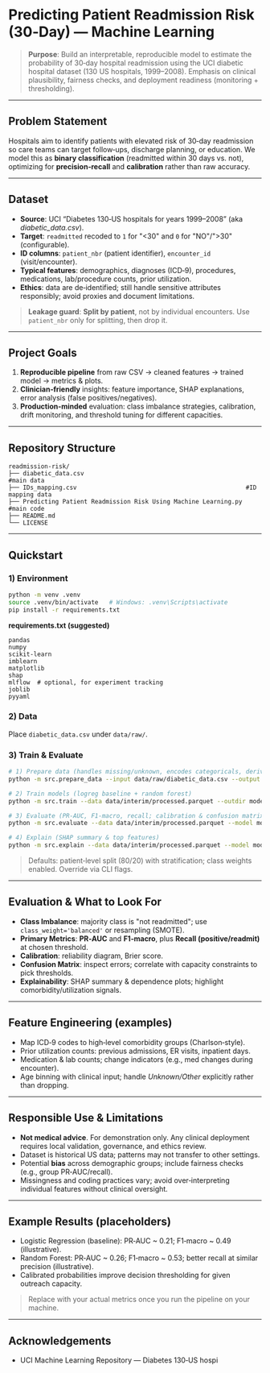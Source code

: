 # Predicting Patient Readmission Risk (30‑Day) — Machine Learning

> **Purpose**: Build an interpretable, reproducible model to estimate the probability of 30‑day hospital readmission using the UCI diabetic hospital dataset (130 US hospitals, 1999–2008). Emphasis on clinical plausibility, fairness checks, and deployment readiness (monitoring + thresholding).

---

##  Problem Statement

Hospitals aim to identify patients with elevated risk of 30‑day readmission so care teams can target follow‑ups, discharge planning, or education. We model this as **binary classification** (readmitted within 30 days vs. not), optimizing for **precision‑recall** and **calibration** rather than raw accuracy.

---

##  Dataset

* **Source**: UCI “Diabetes 130‑US hospitals for years 1999–2008” (aka *diabetic\_data.csv*).
* **Target**: `readmitted` recoded to `1` for "<30" and `0` for "NO"/">30" (configurable).
* **ID columns**: `patient_nbr` (patient identifier), `encounter_id` (visit/encounter).
* **Typical features**: demographics, diagnoses (ICD‑9), procedures, medications, lab/procedure counts, prior utilization.
* **Ethics**: data are de‑identified; still handle sensitive attributes responsibly; avoid proxies and document limitations.

> **Leakage guard**: **Split by patient**, not by individual encounters. Use `patient_nbr` only for splitting, then drop it.

---

##  Project Goals

1. **Reproducible pipeline** from raw CSV → cleaned features → trained model → metrics & plots.
2. **Clinician‑friendly** insights: feature importance, SHAP explanations, error analysis (false positives/negatives).
3. **Production‑minded** evaluation: class imbalance strategies, calibration, drift monitoring, and threshold tuning for different capacities.

---

##  Repository Structure

```
readmission-risk/
├── diabetic_data.csv                                             #main data 
├── IDs_mapping.csv                                               #ID mapping data
├── Predicting Patient Readmission Risk Using Machine Learning.py #main code
├── README.md
└── LICENSE
```

---

##  Quickstart

### 1) Environment

```bash
python -m venv .venv
source .venv/bin/activate   # Windows: .venv\Scripts\activate
pip install -r requirements.txt
```

**requirements.txt (suggested)**

```
pandas
numpy
scikit-learn
imblearn
matplotlib
shap
mlflow  # optional, for experiment tracking
joblib
pyyaml
```

### 2) Data

Place `diabetic_data.csv` under `data/raw/`.

### 3) Train & Evaluate

```bash
# 1) Prepare data (handles missing/unknown, encodes categoricals, derives features)
python -m src.prepare_data --input data/raw/diabetic_data.csv --output data/interim/processed.parquet

# 2) Train models (logreg baseline + random forest)
python -m src.train --data data/interim/processed.parquet --outdir models/

# 3) Evaluate (PR-AUC, F1-macro, recall; calibration & confusion matrix plots)
python -m src.evaluate --data data/interim/processed.parquet --model models/model.joblib --report reports/

# 4) Explain (SHAP summary & top features)
python -m src.explain --data data/interim/processed.parquet --model models/model.joblib --out reports/figures/
```

> Defaults: patient‑level split (80/20) with stratification; class weights enabled. Override via CLI flags.

---

##  Evaluation & What to Look For

* **Class Imbalance**: majority class is "not readmitted"; use `class_weight='balanced'` or resampling (SMOTE).
* **Primary Metrics**: **PR‑AUC** and **F1‑macro**, plus **Recall (positive/readmit)** at chosen threshold.
* **Calibration**: reliability diagram, Brier score.
* **Confusion Matrix**: inspect errors; correlate with capacity constraints to pick thresholds.
* **Explainability**: SHAP summary & dependence plots; highlight comorbidity/utilization signals.

---

##  Feature Engineering (examples)

* Map ICD‑9 codes to high‑level comorbidity groups (Charlson‑style).
* Prior utilization counts: previous admissions, ER visits, inpatient days.
* Medication & lab counts; change indicators (e.g., med changes during encounter).
* Age binning with clinical input; handle *Unknown/Other* explicitly rather than dropping.

---

##  Responsible Use & Limitations

* **Not medical advice**. For demonstration only. Any clinical deployment requires local validation, governance, and ethics review.
* Dataset is historical US data; patterns may not transfer to other settings.
* Potential **bias** across demographic groups; include fairness checks (e.g., group PR‑AUC/recall).
* Missingness and coding practices vary; avoid over‑interpreting individual features without clinical oversight.

---

##  Example Results (placeholders)

* Logistic Regression (baseline): PR‑AUC \~ 0.21; F1‑macro \~ 0.49 (illustrative).
* Random Forest: PR‑AUC \~ 0.26; F1‑macro \~ 0.53; better recall at similar precision (illustrative).
* Calibrated probabilities improve decision thresholding for given outreach capacity.

> Replace with your actual metrics once you run the pipeline on your machine.


---

##  Acknowledgements

* UCI Machine Learning Repository — Diabetes 130‑US hospi
